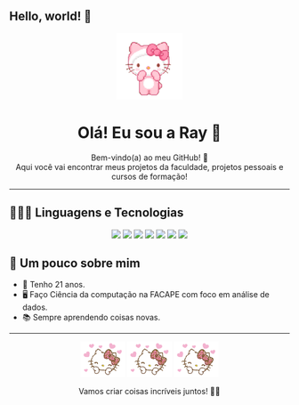 ## Hello, world! 🌟

<p align="center">
  <img src= "hello-kiyty-cute.gif" width="120"/>
</p>

<h1 align="center">Olá! Eu sou a Ray 🌸</h1>

<p align="center">
  Bem-vindo(a) ao meu GitHub! 🩷<br>
  Aqui você vai encontrar meus projetos da faculdade, projetos pessoais e cursos de formação!
</p>

--- 

<h2>👩🏻‍💻 Linguagens e Tecnologias</h2>

<p align="center">
  <img src="https://img.shields.io/badge/HTML-FF69B4?style=for-the-badge&logo=html5&logoColor=white" />      <!-- rosa forte -->
  <img src="https://img.shields.io/badge/CSS-F8C8DC?style=for-the-badge&logo=css3&logoColor=1572B6" />      <!-- rosa clarinho -->
  <img src="https://img.shields.io/badge/JavaScript-C0C0C0?style=for-the-badge&logo=javascript&logoColor=black" />  <!-- cinza claro -->
  <img src="https://img.shields.io/badge/Python-A9A9A9?style=for-the-badge&logo=python&logoColor=3776AB" />      <!-- cinza escuro -->
  <img src="https://img.shields.io/badge/Pandas-FFB6C1?style=for-the-badge&logo=pandas&logoColor=150458" />    <!-- rosa médio -->
  <img src="https://img.shields.io/badge/SQL-FFC0CB?style=for-the-badge&logo=postgresql&logoColor=white" />   <!-- rosa claro -->
  <img src="https://img.shields.io/badge/C-FF69B4?style=for-the-badge&logo=c&logoColor=white" />              <!-- rosa forte -->
</p>

<h2>🎨 Um pouco sobre mim</h2>

- 🌸 Tenho 21 anos.
- 🖥️ Faço Ciência da computação na FACAPE com foco em análise de dados. 
- 📚 Sempre aprendendo coisas novas.   

---

<p align="center">
  <img src="cute-hello-kitty.gif" width="80"/>
  <img src="cute-hello-kitty.gif" width="80"/>
  <img src="cute-hello-kitty.gif" width="80"/>
</p>

<p align="center">Vamos criar coisas incríveis juntos! 🌸✨</p>

